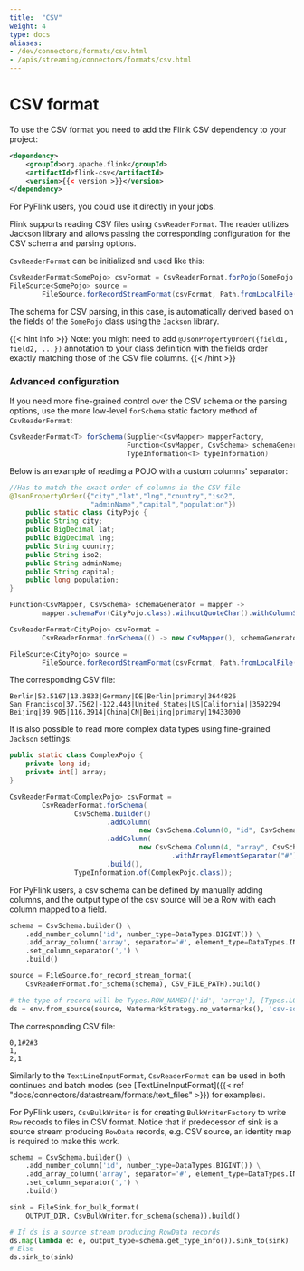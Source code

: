 ```yaml
---
title:  "CSV"
weight: 4
type: docs
aliases:
- /dev/connectors/formats/csv.html
- /apis/streaming/connectors/formats/csv.html
---
```

<!--
Licensed to the Apache Software Foundation (ASF) under one
or more contributor license agreements.  See the NOTICE file
distributed with this work for additional information
regarding copyright ownership.  The ASF licenses this file
to you under the Apache License, Version 2.0 (the
"License"); you may not use this file except in compliance
with the License.  You may obtain a copy of the License at

  http://www.apache.org/licenses/LICENSE-2.0

Unless required by applicable law or agreed to in writing,
software distributed under the License is distributed on an
"AS IS" BASIS, WITHOUT WARRANTIES OR CONDITIONS OF ANY
KIND, either express or implied.  See the License for the
specific language governing permissions and limitations
under the License.
-->


# CSV format

To use the CSV format you need to add the Flink CSV dependency to your project:

```xml
<dependency>
	<groupId>org.apache.flink</groupId>
	<artifactId>flink-csv</artifactId>
	<version>{{< version >}}</version>
</dependency>
```

For PyFlink users, you could use it directly in your jobs.

Flink supports reading CSV files using `CsvReaderFormat`. The reader utilizes Jackson library and allows passing the corresponding configuration for the CSV schema and parsing options.

`CsvReaderFormat` can be initialized and used like this:
```java
CsvReaderFormat<SomePojo> csvFormat = CsvReaderFormat.forPojo(SomePojo.class);
FileSource<SomePojo> source = 
        FileSource.forRecordStreamFormat(csvFormat, Path.fromLocalFile(...)).build();
```

The schema for CSV parsing, in this case, is automatically derived based on the fields of the `SomePojo` class using the `Jackson` library.

{{< hint info >}}
Note: you might need to add `@JsonPropertyOrder({field1, field2, ...})` annotation to your class definition with the fields order exactly matching those of the CSV file columns.
{{< /hint >}}

### Advanced configuration

If you need more fine-grained control over the CSV schema or the parsing options, use the more low-level `forSchema` static factory method of `CsvReaderFormat`:

```java
CsvReaderFormat<T> forSchema(Supplier<CsvMapper> mapperFactory, 
                             Function<CsvMapper, CsvSchema> schemaGenerator, 
                             TypeInformation<T> typeInformation) 
```
Below is an example of reading a POJO with a custom columns' separator:
```java
//Has to match the exact order of columns in the CSV file
@JsonPropertyOrder({"city","lat","lng","country","iso2",
                    "adminName","capital","population"})
    public static class CityPojo {
    public String city;
    public BigDecimal lat;
    public BigDecimal lng;
    public String country;
    public String iso2;
    public String adminName;
    public String capital;
    public long population;
}

Function<CsvMapper, CsvSchema> schemaGenerator = mapper ->
        mapper.schemaFor(CityPojo.class).withoutQuoteChar().withColumnSeparator('|');

CsvReaderFormat<CityPojo> csvFormat =
        CsvReaderFormat.forSchema(() -> new CsvMapper(), schemaGenerator, TypeInformation.of(CityPojo.class));

FileSource<CityPojo> source =
        FileSource.forRecordStreamFormat(csvFormat, Path.fromLocalFile(...)).build();
```
The corresponding CSV file:
```
Berlin|52.5167|13.3833|Germany|DE|Berlin|primary|3644826
San Francisco|37.7562|-122.443|United States|US|California||3592294
Beijing|39.905|116.3914|China|CN|Beijing|primary|19433000
```
It is also possible to read more complex data types using fine-grained `Jackson` settings:
```java
public static class ComplexPojo {
    private long id;
    private int[] array;
}

CsvReaderFormat<ComplexPojo> csvFormat =
        CsvReaderFormat.forSchema(
                CsvSchema.builder()
                        .addColumn(
                                new CsvSchema.Column(0, "id", CsvSchema.ColumnType.NUMBER))
                        .addColumn(
                                new CsvSchema.Column(4, "array", CsvSchema.ColumnType.ARRAY)
                                        .withArrayElementSeparator("#"))
                        .build(),
                TypeInformation.of(ComplexPojo.class));
```

For PyFlink users, a csv schema can be defined by manually adding columns, and the output type of the csv source will be a Row with each column mapped to a field.
```python
schema = CsvSchema.builder() \
    .add_number_column('id', number_type=DataTypes.BIGINT()) \
    .add_array_column('array', separator='#', element_type=DataTypes.INT()) \
    .set_column_separator(',') \
    .build()

source = FileSource.for_record_stream_format(
    CsvReaderFormat.for_schema(schema), CSV_FILE_PATH).build()

# the type of record will be Types.ROW_NAMED(['id', 'array'], [Types.LONG(), Types.LIST(Types.INT())])
ds = env.from_source(source, WatermarkStrategy.no_watermarks(), 'csv-source')
```

The corresponding CSV file:
```
0,1#2#3
1,
2,1
```

Similarly to the `TextLineInputFormat`, `CsvReaderFormat` can be used in both continues and batch modes (see [TextLineInputFormat]({{< ref "docs/connectors/datastream/formats/text_files" >}})  for examples).

For PyFlink users, `CsvBulkWriter` is for creating `BulkWriterFactory` to write `Row` records to files in CSV format. Notice that if predecessor of sink is a source stream producing `RowData` records, e.g. CSV source, an identity map is required to make this work.
```python
schema = CsvSchema.builder() \
    .add_number_column('id', number_type=DataTypes.BIGINT()) \
    .add_array_column('array', separator='#', element_type=DataTypes.INT()) \
    .set_column_separator(',') \
    .build()

sink = FileSink.for_bulk_format(
    OUTPUT_DIR, CsvBulkWriter.for_schema(schema)).build()

# If ds is a source stream producing RowData records
ds.map(lambda e: e, output_type=schema.get_type_info()).sink_to(sink)
# Else
ds.sink_to(sink)
```
